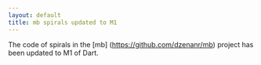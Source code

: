 ```yaml
---
layout: default
title: mb spirals updated to M1
---
```


The code of spirals in the [mb] (https://github.com/dzenanr/mb) project has been updated to M1 of Dart.
